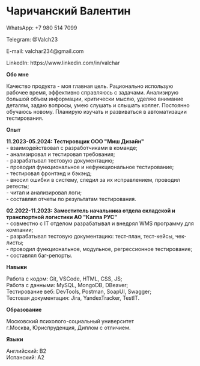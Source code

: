 # Чаричанский Валентин
<p>WhatsApp: +7 980 514 7099
<p>Telegram: @Valch23
<p>E-mail: valchar234@gmail.com
<p>LinkedIn: https://www.linkedin.com/in/valchar
<P><b>Обо мне</b></P>
Качество продукта - моя главная цель. Рационально использую рабочее время, эффективно справляюсь с задачами.
Анализирую большой объем информации, критически мыслю, уделяю внимание деталям, задаю вопросы, умею слушать и слышать коллег.
Постоянно обучаюсь новому. Планирую изучать и развиваться в автоматизации тестирования.<br/><p></p>
<P><b>Опыт</b></P>
<p><b>11.2023-05.2024: Тестировщик ООО "Миш Дизайн"</b><br/>
- взаимодействовал с разработчиками в команде;<br/>
- анализировал и тестировал требования;<br/>
- разрабатывал тестовую документацию;<br/>
- проводил функциональное и нефункциональное тестирование;<br/>
- тестировал фронтэнд и бэкэнд;<br/>
- вносил ошибки в систему, следил за их исправлением, проводил ретесты;<br/>
- читал и анализировал логи;<br/>
- составлял отчеты по результатам тестирования.<br/></p>
<p><b>02.2022-11.2023: Заместитель начальника отдела складской и транспортной логистики АО "Каппа РУС"</b><br/>
- совместно с IT отделом разрабатывал и внедрял WMS программу для компании;<br/>
- разрабатывал тестовую документацию: тест-план, тест-кейсы, чек-листы;<br/>
- проводил функциональное, модульное, регрессионное тестирование;<br/>
- составлял баг-репорты.<br/></p><p></p>
<P><b>Навыки</b></P>
Работа с кодом: Git, VSCode, HTML, CSS, JS;<br/>Работа с данными: MySQL, MongoDB, DBeaver;<br/>
Тестирование веб: DevTools, Postman, SoapUI, Swagger;<br/>Тестовая документация: Jira, YandexTracker, TestIT.<br/><p></p>
<P><b>Образование</b></P>
Московский психолого-социальный университет<br/> г.Москва, Юриспруденция, Диплом с отличием.<br/><p></p>
<P><b>Языки</b></P><p></p>
Английский: B2<br/>Испанский: A2<br/>
